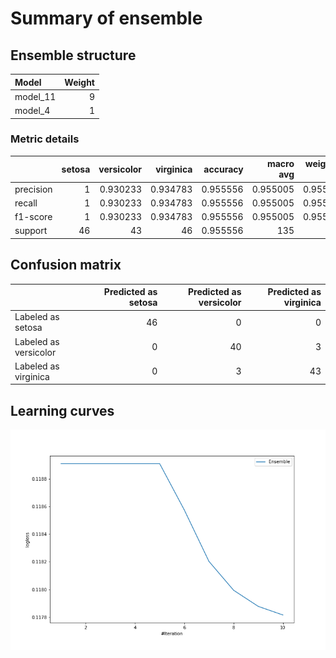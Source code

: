 # Summary of ensemble

## Ensemble structure
| Model    |   Weight |
|:---------|---------:|
| model_11 |        9 |
| model_4  |        1 |

### Metric details
|           |   setosa |   versicolor |   virginica |   accuracy |   macro avg |   weighted avg |   logloss |
|:----------|---------:|-------------:|------------:|-----------:|------------:|---------------:|----------:|
| precision |        1 |     0.930233 |    0.934783 |   0.955556 |    0.955005 |       0.955556 |  0.117816 |
| recall    |        1 |     0.930233 |    0.934783 |   0.955556 |    0.955005 |       0.955556 |  0.117816 |
| f1-score  |        1 |     0.930233 |    0.934783 |   0.955556 |    0.955005 |       0.955556 |  0.117816 |
| support   |       46 |    43        |   46        |   0.955556 |  135        |     135        |  0.117816 |


## Confusion matrix
|                       |   Predicted as setosa |   Predicted as versicolor |   Predicted as virginica |
|:----------------------|----------------------:|--------------------------:|-------------------------:|
| Labeled as setosa     |                    46 |                         0 |                        0 |
| Labeled as versicolor |                     0 |                        40 |                        3 |
| Labeled as virginica  |                     0 |                         3 |                       43 |

## Learning curves
![Learning curves](learning_curves.png)